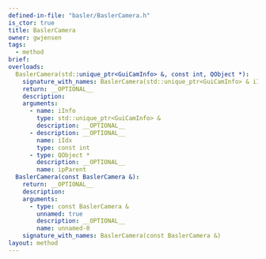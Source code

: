 ```yaml
---
defined-in-file: "basler/BaslerCamera.h"
is_ctor: true
title: BaslerCamera
owner: gwjensen
tags:
  - method
brief:
overloads:
  BaslerCamera(std::unique_ptr<GuiCamInfo> &, const int, QObject *):
    signature_with_names: BaslerCamera(std::unique_ptr<GuiCamInfo> & iInfo, const int iIdx, QObject * ipParent)
    return: __OPTIONAL__
    description:
    arguments:
      - name: iInfo
        type: std::unique_ptr<GuiCamInfo> &
        description: __OPTIONAL__
      - description: __OPTIONAL__
        name: iIdx
        type: const int
      - type: QObject *
        description: __OPTIONAL__
        name: ipParent
  BaslerCamera(const BaslerCamera &):
    return: __OPTIONAL__
    description:
    arguments:
      - type: const BaslerCamera &
        unnamed: true
        description: __OPTIONAL__
        name: unnamed-0
    signature_with_names: BaslerCamera(const BaslerCamera &)
layout: method
---
```

